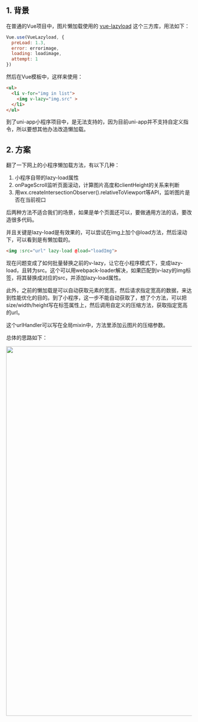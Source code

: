
## 1. 背景

在普通的Vue项目中，图片懒加载使用的 [vue-lazyload](https://www.npmjs.com/package/vue-lazyload) 这个三方库，用法如下：

```js
Vue.use(VueLazyload, {
  preLoad: 1.3,
  error: errorimage,
  loading: loadimage,
  attempt: 1
})
```

然后在Vue模板中，这样来使用：

```html
<ul>
  <li v-for="img in list">
    <img v-lazy="img.src" >
  </li>
</ul>
```

到了uni-app小程序项目中，是无法支持的，因为目前uni-app并不支持自定义指令，所以要想其他办法改造懒加载。

## 2. 方案

翻了一下网上的小程序懒加载方法，有以下几种：

1. 小程序自带的lazy-load属性
2. onPageScroll监听页面滚动，计算图片高度和clientHeight的关系来判断
3. 用wx.createIntersectionObserver().relativeToViewport等API，监听图片是否在当前视口

后两种方法不适合我们的场景，如果是单个页面还可以，要做通用方法的话，要改造很多代码。

并且关键是lazy-load是有效果的，可以尝试在img上加个@load方法，然后滚动下，可以看到是有懒加载的。

```html
<img :src="url" lazy-load @load="loadImg">
```

现在问题变成了如何批量替换之前的v-lazy，让它在小程序模式下，变成lazy-load，且转为src。这个可以用webpack-loader解决，如果匹配到v-lazy的img标签，将其替换成对应的src，并添加lazy-load属性。

此外，之前的懒加载是可以自动获取元素的宽高，然后请求指定宽高的数据，来达到性能优化的目的。到了小程序，这一步不能自动获取了，想了个方法，可以把size/width/height写在标签属性上，然后调用自定义的压缩方法，获取指定宽高的url。

这个urlHandler可以写在全局mixin中，方法里添加云图片的压缩参数。

总体的思路如下：


<img src="https://mike-1255355338.cos.ap-guangzhou.myqcloud.com/article/2022/8/uni-app-v-lazy.png" width="1000">

